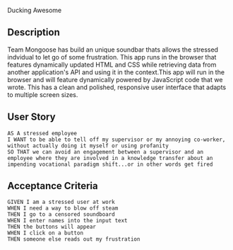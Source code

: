 Ducking Awesome

## Description

 Team Mongoose has build an unique soundbar thats allows the stressed indvidual to let go of some frustration. This app runs in the browser that features dynamically updated HTML and CSS while retrieving data from another application's API and using it in the context.This app will run in the browser and will feature dynamically powered by JavaScript code that we wrote. This has a clean and polished, responsive user interface that adapts to multiple screen sizes. 

 ## User Story
```
AS A stressed employee
I WANT to be able to tell off my supervisor or my annoying co-worker, without actually doing it myself or using profanity
SO THAT we can avoid an engagement between a supervisor and an employee where they are involved in a knowledge transfer about an impending vocational paradigm shift...or in other words get fired
```

## Acceptance Criteria
```
GIVEN I am a stressed user at work
WHEN I need a way to blow off steam
THEN I go to a censored soundboard
WHEN I enter names into the input text
THEN the buttons will appear
WHEN I click on a button
THEN someone else reads out my frustration
```
